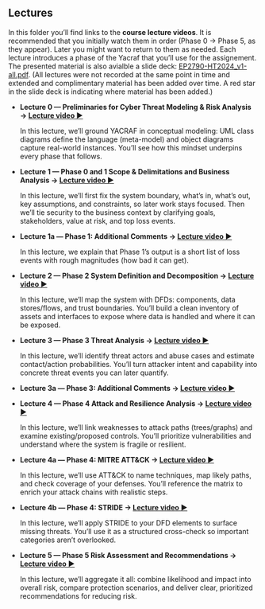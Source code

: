 ## Lectures
In this folder you’ll find links to the **course lecture videos**. It is recommended that you initially watch them in order (Phase 0 → Phase 5, as they appear). Later you might want to return to them as needed. Each lecture introduces a phase of the Yacraf that you’ll use for the assignement. The presented material is also avialble a slide deck: [EP2790-HT2024_v1-all.pdf](https://github.com/KTH-SSAS/EP2791-Cybersecurity-Threat-Modeling-and-Risk-Analysis/blob/master/Course-material/lectures/EP2790-HT2024_v1-all.pdf). (All lectures were not recorded at the same point in time and extended and complimentary material has been added over time. A red star in the slide deck is indicating where material has been added.)    


- **Lecture 0 — Preliminaries for Cyber Threat Modeling & Risk Analysis → [Lecture video ▶](https://play.kth.se/playlist/dedicated/0_eeoaqjho/0_kih95sxw)** 

    In this lecture, we’ll ground YACRAF in conceptual modeling: UML class diagrams define the language (meta-model) and object diagrams capture real-world instances. You’ll see how this mindset underpins every phase that follows. 

- **Lecture 1 — Phase 0 and 1 Scope & Delimitations and Business Analysis → [Lecture video ▶](https://play.kth.se/playlist/dedicated/0_eeoaqjho/0_4yxyqknt)**  

    In this lecture, we’ll first fix the system boundary, what’s in, what’s out, key assumptions, and constraints, so later work stays focused. Then we’ll tie security to the business context by clarifying goals, stakeholders, value at risk, and top loss events. 


- **Lecture 1a — Phase 1: Additional Comments → [Lecture video  ▶](https://play.kth.se/playlist/dedicated/0_eeoaqjho/0_co9uba1p)** 

    In this lecture, we explain that Phase 1’s output is a short list of loss events with rough magnitudes (how bad it can get).


- **Lecture 2 — Phase 2 System Definition and Decomposition → [Lecture video ▶](https://play.kth.se/playlist/dedicated/0_eeoaqjho/0_ze22lm8m)**

    In this lecture, we’ll map the system with DFDs: components, data stores/flows, and trust boundaries. You’ll build a clean inventory of assets and interfaces to expose where data is handled and where it can be exposed.



- **Lecture 3 — Phase 3 Threat Analysis → [Lecture video ▶](https://play.kth.se/playlist/dedicated/0_eeoaqjho/0_v2gw2728)**

    In this lecture, we’ll identify threat actors and abuse cases and estimate contact/action probabilities. You’ll turn attacker intent and capability into concrete threat events you can later quantify.



- **Lecture 3a — Phase 3: Additional Comments → [Lecture video ▶](https://play.kth.se/playlist/dedicated/0_eeoaqjho/0_e7siw0ke)**





- **Lecture 4 — Phase 4 Attack and Resilience Analysis → [Lecture video ▶](https://play.kth.se/playlist/dedicated/0_eeoaqjho/0_0tz0nn66)**

    In this lecture, we’ll link weaknesses to attack paths (trees/graphs) and examine existing/proposed controls. You’ll prioritize vulnerabilities and understand where the system is fragile or resilient.



- **Lecture 4a — Phase 4: MITRE ATT&CK → [Lecture video ▶](https://play.kth.se/playlist/dedicated/0_eeoaqjho/0_vj0fg4g3)**

    In this lecture, we’ll use ATT&CK to name techniques, map likely paths, and check coverage of your defenses. You’ll reference the matrix to enrich your attack chains with realistic steps.



- **Lecture 4b — Phase 4: STRIDE → [Lecture video ▶](https://play.kth.se/playlist/dedicated/0_eeoaqjho/0_tlec54a6)**

    In this lecture, we’ll apply STRIDE to your DFD elements to surface missing threats. You’ll use it as a structured cross-check so important categories aren’t overlooked.



- **Lecture 5 — Phase 5 Risk Assessment and Recommendations  → [Lecture video ▶](https://play.kth.se/playlist/dedicated/0_eeoaqjho/0_l4e9lww3)**
    
    In this lecture, we’ll aggregate it all: combine likelihood and impact into overall risk, compare protection scenarios, and deliver clear, prioritized recommendations for reducing risk.

